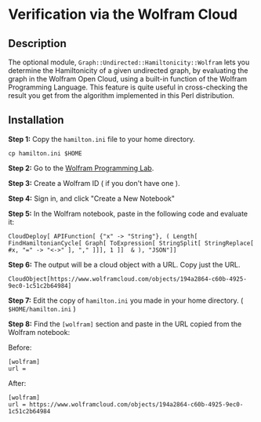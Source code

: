 
# Verification via the Wolfram Cloud

## Description

The optional module, `Graph::Undirected::Hamiltonicity::Wolfram` lets you determine
the Hamiltonicity of a given undirected graph, by evaluating the graph in the
Wolfram Open Cloud, using a built-in function of the Wolfram Programming Language.
This feature is quite useful in cross-checking the result you get from the algorithm 
implemented in this Perl distribution.



## Installation

**Step 1:** Copy the `hamilton.ini` file to your home directory.

    cp hamilton.ini $HOME

**Step 2:** Go to the [Wolfram Programming Lab](https://lab.wolframcloud.com/app/ "Wolfram Programming Lab").

**Step 3:** Create a Wolfram ID ( if you don't have one ).

**Step 4:** Sign in, and click "Create a New Notebook"

**Step 5:** In the Wolfram notebook, paste in the following code and evaluate it:

    CloudDeploy[ APIFunction[ {"x" -> "String"}, ( Length[ FindHamiltonianCycle[ Graph[ ToExpression[ StringSplit[ StringReplace[ #x, "=" -> "<->" ], "," ]]], 1 ]]  & ), "JSON"]]

**Step 6:** The output will be a cloud object with a URL. Copy just the URL.

    CloudObject[https://www.wolframcloud.com/objects/194a2864-c60b-4925-9ec0-1c51c2b64984]

**Step 7:** Edit the copy of `hamilton.ini` you made in your home directory. ( `$HOME/hamilton.ini` )

**Step 8:** Find the `[wolfram]` section and paste in the URL copied from the Wolfram notebook:

Before:

    [wolfram]
    url =

After:

    [wolfram]
    url = https://www.wolframcloud.com/objects/194a2864-c60b-4925-9ec0-1c51c2b64984

